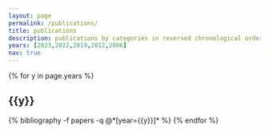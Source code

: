 ```yaml
---
layout: page
permalink: /publications/
title: publications
description: publications by categories in reversed chronological order.
years: [2023,2022,2019,2012,2006]
nav: true
---
```


<div class="publications">

{% for y in page.years %}
  <h2 class="year">{{y}}</h2>
  {% bibliography -f papers -q @*[year={{y}}]* %}
{% endfor %}

</div>
